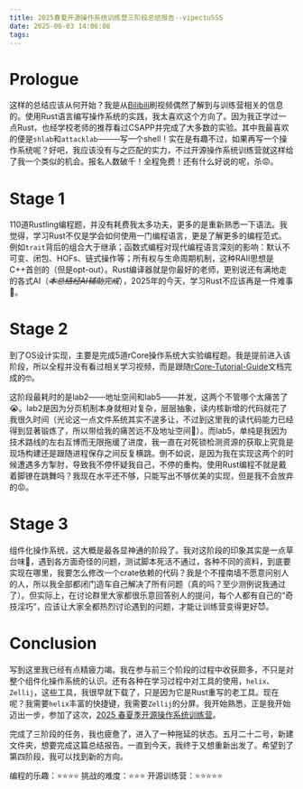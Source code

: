 ```yaml
---
title: 2025春夏开源操作系统训练营三阶段总结报告--vipectuSSS
date: 2025-06-03 14:06:08
tags:
---
```

# Prologue
这样的总结应该从何开始？我是从[Bilibili](https://www.bilibili.com/)刷视频偶然了解到与训练营相关的信息的。使用Rust语言编写操作系统的实践，我太喜欢这个方向了。因为我正学过一点Rust，也经学校老师的推荐看过CSAPP并完成了大多数的实验。其中我最喜欢的便是`shlab`和`attacklab`────写一个shell！实在是有趣不过，如果再写一个操作系统呢？好吧，我应该没有与之匹配的实力，不过开源操作系统训练营就这样给了我一个类似的机会。报名人数破千！全程免费！还有什么好说的呢，杀😡。

# Stage 1
110道Rustling编程题，并没有耗费我太多功夫，更多的是重新熟悉一下语法。我觉得，学习Rust不仅是学会如何使用一门编程语言，更是了解更多的编程范式。例如`trait`背后的组合大于继承；函数式编程对现代编程语言深刻的影响：默认不可变、闭包、HOFs、链式操作等；所有权与生命周期机制，这种RAII思想是C++首创的（但是opt-out）。Rust编译器就是你最好的老师，更别说还有满地走的各式AI（~~*本总结经AI辅助完成*~~），2025年的今天，学习Rust不应该再是一件难事🥳。

# Stage 2
到了OS设计实现，主要是完成5道rCore操作系统大实验编程题。我是提前进入该阶段，所以全程并没有看过相关学习视频，而是跟随[rCore-Tutorial-Guide](https://learningos.cn/rCore-Tutorial-Guide-2025S/)文档完成的🤓。

这阶段最耗时的是lab2───地址空间和lab5───并发，这两个不管哪个太痛苦了😭。lab2是因为分页机制本身就相对复杂，层层抽象，读内核新增的代码就花了我很久时间（光论这一点文件系统其实不遑多让，不过到这里我的读代码能力已经得到显著锻炼了，所以带给我的痛苦远不及地址空间🥱）。而lab5，单纯是我因为技术路线的左右互博而无限拖缓了进度，我一直在对死锁检测资源的获取上究竟是现场构建还是跟随进程保存之间反复横跳。倒不如说，是因为我在实现这两个的时候遭遇多方掣肘，导致我不停怀疑我自己，不停的重构。使用Rust编程不就是戴着脚镣在跳舞吗？我现在水平还不够，只能写出不够优美的实现，但是我不会放弃的😡。

# Stage 3
组件化操作系统，这大概是最各显神通的阶段了。我对这阶段的印象其实是一点草台味🤯，遇到各方面奇怪的问题，测试脚本死活不通过，各种不同的资料，到底要实现在哪里，我要怎么修改一个crate依赖的代码？我是个不撞南墙不愿意问别人的人，所以我全部都闭门造车自己解决了所有问题（真的吗？至少测例说我通过了）。但实际上，在讨论群里大家都很乐意回答别人的提问，每个人都有自己的“奇技淫巧”，应该让大家全都热烈讨论遇到的问题，才能让训练营变得更好😈。

# Conclusion
写到这里我已经有点精疲力竭。我在参与前三个阶段的过程中收获颇多，不只是对整个组件化操作系统的认识。还有各种在学习过程中对工具的使用，`helix`、`Zellij`，这些工具，我很早就下载了，只是因为它是Rust重写的老工具。现在呢？我需要`helix`丰富的快捷键，我需要`Zellij`的分屏。我开始熟悉，正是我开始迈出一步，参加了这次，[2025 春夏季开源操作系统训练营](https://opencamp.cn/os2edu/camp/2025spring)。

完成了三阶段的任务，我也疲惫了，进入了一种拖延的状态。五月二十二号，新建文件夹，想要完成这篇总结报告。一直到今天，我终于又想重新出发了。希望到了第四阶段，我可以找到新的方向。

编程的乐趣：⭐️⭐️⭐️⭐️
挑战的难度：⭐️⭐️⭐️
开源训练营：⭐️⭐️⭐️⭐️⭐️